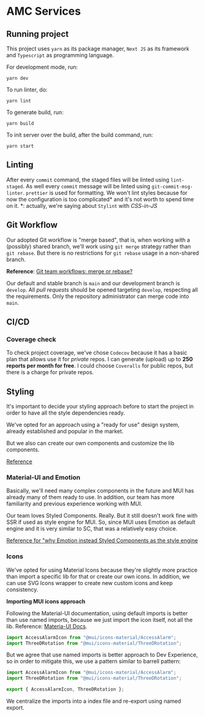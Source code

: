 # AMC Services

## Running project

This project uses `yarn` as its package manager, `Next JS` as its framework and `Typescript` as programming language.

For development mode, run:

`yarn dev`

To run linter, do:

`yarn lint`

To generate build, run:

`yarn build`

To init server over the build, after the build command, run:

`yarn start`

## Linting

After every `commit` command, the staged files will be linted using `lint-staged`.
As well every `commit` message will be linted using `git-commit-msg-linter`.
`prettier` is used for formatting.
We won't lint styles because for now the configuration is too complicated* and it's not worth to spend time on it.
*: actually, we're saying about `Stylint` with _CSS-in-JS_

## Git Workflow

Our adopted Git workflow is "merge based", that is, when working with a (possibly) shared branch, we'll work using `git merge` strategy rather than `git rebase`. But there is no restrictions for `git rebase` usage in a non-shared branch.

**Reference**: [Git team workflows: merge or rebase?](https://www.atlassian.com/git/articles/git-team-workflows-merge-or-rebase)

Our default and stable branch is `main` and our development branch is `develop`. All _pull requests_ should be opened targeting `develop`, respecting all the requirements. Only the repository administrator can merge code into `main`.

## CI/CD

### Coverage check

To check project coverage, we've chose `Codecov` because it has a basic plan that allows use it for _private_ repos. I can generate (upload) up to **250 reports per month for free**. I could choose `Coveralls` for public repos, but there is a charge for private repos.

## Styling

It's important to decide your styling approach before to start the project in order to have all the style dependencies ready.

We've opted for an approach using a "ready for use" design system, already established and popular in the market.

But we also can create our own components and customize the lib components.

[Reference](https://www.freecodecamp.org/news/how-to-style-react-apps-with-css/)

### Material-UI and Emotion

Basically, we'll need many complex components in the future and MUI has already many of them ready to use. In addition, our team has more familiarity and previous experience working with MUI.

Our team loves Styled Components. Really. But it still doesn't work fine with SSR if used as style engine for MUI. So, since MUI uses Emotion as default engine and it is very similar to SC, that was a relatively easy choice.

[Reference for "why Emotion instead Styled Components as the style engine](https://mui.com/guides/styled-engine/)

### Icons

We've opted for using Material Icons because they're slightly more practice than import a specific lib for that or create our own icons. In addition, we can use SVG Icons wrapper to create new custom icons and keep consistency.

**Importing MUI icons approach**

Following the Material-UI documentation, using default imports is better than use named imports, because we just import the icon itself, not all the lib. Reference: [Materia-UI Docs](https://mui.com/guides/minimizing-bundle-size).

```jsx
import AccessAlarmIcon from "@mui/icons-material/AccessAlarm";
import ThreeDRotation from "@mui/icons-material/ThreeDRotation";
```

But we agree that use named imports is better approach to Dev Experience, so in order to mitigate this, we use a pattern similar to barrell pattern:

```jsx
import AccessAlarmIcon from "@mui/icons-material/AccessAlarm";
import ThreeDRotation from "@mui/icons-material/ThreeDRotation";

export { AccessAlarmIcon, ThreeDRotation };
```

We centralize the imports into a index file and re-export using named export.
